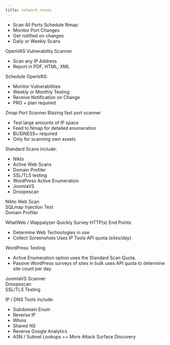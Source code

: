 ```yaml
---
title: network_recon
---
```


- Scan All Ports
Schedule Nmap:
- Monitor Port Changes
- Get notified on changes
- Daily or Weekly Scans

OpenVAS Vulnerability Scanner
- Scan any IP Address
- Report in PDF, HTML, XML

Schedule OpenVAS:
- Monitor Vulnerabilities
- Weekly or Monthly Testing
- Receive Notification on Change
- PRO + plan required

Zmap Port Scanner
Blazing fast port scanner
- Test large amounts of IP space
- Feed to Nmap for detailed enumeration
- BUSINESS+ required
- Only for scanning own assets

Standard Scans include:
- Nikto
- Active Web Scans
- Domain Profiler
- SSL/TLS testing
- WordPress Active Enumeration
- JoomlaVS
- Droopescan

Nikto Web Scan			
SQLmap Injection Test			
Domain Profiler

WhatWeb / Wappalyzer
Quickly Survey HTTP(s) End Points
- Determine Web Technologies in use
- Collect Screenshots
Uses IP Tools API quota (sites/day)

WordPress Testing
- Active Enumeration option uses the Standard Scan Quota.
- Passive WordPress surveys of sites in bulk uses API quota to determine site count per day

JoomlaVS Scanner			
Droopescan			
SSL/TLS Testing			

IP / DNS Tools include:
- Subdomain Enum
- Reverse IP
- Whois
- Shared NS
- Reverse Google Analytics
- ASN / Subnet Lookups
++ More Attack Surface Discovery





